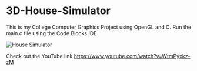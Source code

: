 # 3D-House-Simulator
This is my College Computer Graphics Project using OpenGL and C.
Run the main.c file using the Code Blocks IDE.


![House Simulator](https://i9.ytimg.com/vi/WtmPyxkz-zM/hqdefault.jpg?time=1584195165337&sqp=CLjLs_MF&rs=AOn4CLBqw2rr0prKwBoGLTCOBqCY5cXWvA)

Check out the YouTube link https://www.youtube.com/watch?v=WtmPyxkz-zM

